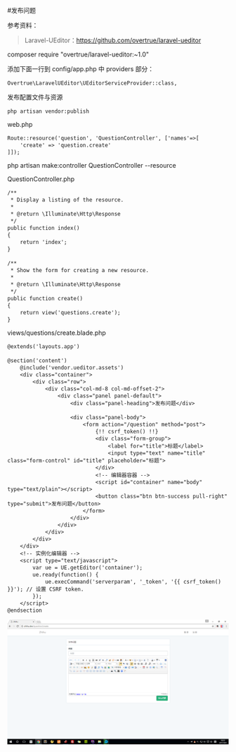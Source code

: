 #发布问题

参考资料：
>Laravel-UEditor：https://github.com/overtrue/laravel-ueditor

composer require "overtrue/laravel-ueditor:~1.0"

添加下面一行到 config/app.php 中 providers 部分：
```
Overtrue\LaravelUEditor\UEditorServiceProvider::class,
```

发布配置文件与资源
```
php artisan vendor:publish
```

web.php
```
Route::resource('question', 'QuestionController', ['names'=>[
    'create' => 'question.create'
]]);
```

php artisan make:controller QuestionController --resource

QuestionController.php
```
/**
 * Display a listing of the resource.
 *
 * @return \Illuminate\Http\Response
 */
public function index()
{
    return 'index';
}

/**
 * Show the form for creating a new resource.
 *
 * @return \Illuminate\Http\Response
 */
public function create()
{
    return view('questions.create');
}
```

views/questions/create.blade.php
```
@extends('layouts.app')

@section('content')
    @include('vendor.ueditor.assets')
    <div class="container">
        <div class="row">
            <div class="col-md-8 col-md-offset-2">
                <div class="panel panel-default">
                    <div class="panel-heading">发布问题</div>

                    <div class="panel-body">
                        <form action="/question" method="post">
                            {!! csrf_token() !!}
                            <div class="form-group">
                                <label for="title">标题</label>
                                <input type="text" name="title" class="form-control" id="title" placeholder="标题">
                            </div>
                            <!-- 编辑器容器 -->
                            <script id="container" name="body" type="text/plain"></script>
                            <button class="btn btn-success pull-right" type="submit">发布问题</button>
                        </form>
                    </div>
                </div>
            </div>
        </div>
    </div>
    <!-- 实例化编辑器 -->
    <script type="text/javascript">
        var ue = UE.getEditor('container');
        ue.ready(function() {
            ue.execCommand('serverparam', '_token', '{{ csrf_token() }}'); // 设置 CSRF token.
        });
    </script>
@endsection
```
![](image/screenshot_1491274378828.png)